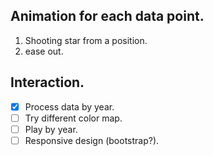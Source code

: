 ## Animation for each data point.
1. Shooting star from a position.
2. ease out.

## Interaction.
-[x] Process data by year.
-[ ] Try different color map.
-[ ] Play by year.
-[ ] Responsive design (bootstrap?).